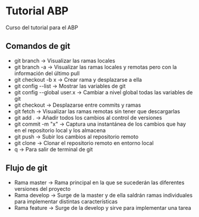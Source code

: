 # Tutorial ABP
Curso del tutorial para el ABP

## Comandos de git

- git branch -> Visualizar las ramas locales
- git branch -a -> Visualizar las ramas locales y remotas pero con la información del último pull
- git checkout -b x -> Crear rama y desplazarse a ella
- git config --list -> Mostrar las variables de git
- git config --global user.x -> Cambiar a nivel global todas las variables de git
- git checkout -> Desplazarse entre commits y ramas
- git fetch -> Visualizar las ramas remotas sin tener que descargarlas
- git add . -> Añadir todos los cambios al control de versiones
- git commit -m "x" -> Captura una instantánea de los cambios que hay en el repositorio local y los almacena
- git push -> Subir los cambios al repositorio remoto
- git clone -> Clonar el repositorio remoto en entorno local
- q -> Para salir de terminal de git

## Flujo de git

- Rama master -> Rama principal en la que se sucederán las diferentes versiones del proyecto
- Rama develop -> Surge de la master y de ella saldrán ramas individuales para implementar distintas características
- Rama feature -> Surge de la develop y sirve para implementar una tarea



